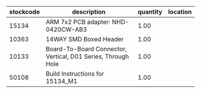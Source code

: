 |stockcode|description|quantity|location|
|---------|-----------|--------|--------|
|15134|ARM 7x2 PCB adapter: NHD-0420CW-AB3|1.00||
|10363|14WAY SMD Boxed Header|1.00||
|10133|Board-To-Board Connector, Vertical, D01 Series, Through Hole|1.00||
|50108|Build Instructions for 15134_M1|1.00||

